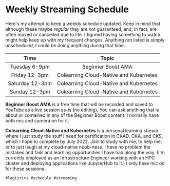 # Weekly Streaming Schedule

Here's my attempt to keep a weekly schedule updated. Keep in mind that
although these maybe *regular* they are not guaranteed, and, in fact,
are often moved or cancelled due to life. I figured having something to
watch might help keep up with my frequent changes. Anything not listed
is simply unscheduled, I could be doing anything during that time.

Time|Topic
:-:|:-:
Tuesday 6-9pm   | Beginner Boost AMA
Friday 12-3pm   | Colearning Cloud-Native and Kubernetes
Saturday 12-3pm | Colearning Cloud-Native and Kubernetes
Sunday 12-3pm   | Colearning Cloud-Native and Kubernetes

**Beginner Boost AMA** is a free time that will be recorded and saved to
YouTube as a live session as-is (no editing). You can ask anything that
is about or contained in any of the Beginner Boost content. I normally
have both mic and camera on for it.

**Colearning Cloud-Native and Kubernetes** is a personal learning stream
where I just study the stuff I need for certification in CKAD, CKA, and
CKS, which I hope to complete by July 2022. Join to study with me, to
help me, or to just laugh at my cloud-native noob-ness. I have no
problem the mistakes and fails and learning opportunities I have had
along the way. (I'm currently employed as an Infrastructure Engineer
working with an HPC cluster and deploying applications like JupyterHub
to it.) I only have mic on for these sessions.

    #logistics #schedule #streaming
